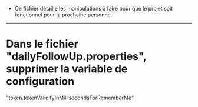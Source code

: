 - Ce fichier détaille les manipulations à faire pour que le projet soit fonctionnel pour la prochaine personne.
------------------------------------------------------------------------------------------------------------------------
# Dans le fichier "dailyFollowUp.properties", supprimer la variable de configuration
 "token.tokenValidityInMillisecondsForRememberMe".
